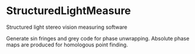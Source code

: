 # StructuredLightMeasure
Structured light stereo vision measuring software

Generate sin fringes and grey code for phase unwrapping.
Absolute phase maps are produced for homologous point finding.
